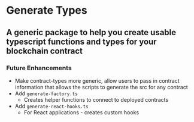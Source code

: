 # Generate Types 
## A generic package to help you create usable typescript functions and types for your blockchain contract

### Future Enhancements
- Make contract-types more generic, allow users to pass in contract information that allows the scripts to generate the src for any contract
- Add `generate-factory.ts`
  - Creates helper functions to connect to deployed contracts
- Add `generate-react-hooks.ts`
  - For React applications - creates custom hooks

